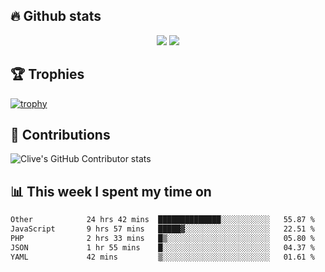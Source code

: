 ## &#128293; Github stats

<!-- GitHub Readme Streak Stats - https://github.com/DenverCoder1/github-readme-streak-stats -->
<p align="center">

<picture>
  <source 
    srcset="https://github-readme-stats.vercel.app/api?username=clivewalkden&count_private=true&show_icons=true&theme=darcula"
    media="(prefers-color-scheme: dark)"
  />
  <source
    srcset="https://github-readme-stats.vercel.app/api?username=clivewalkden&count_private=true&show_icons=true&theme=calm"
    media="(prefers-color-scheme: light), (prefers-color-scheme: no-preference)"
  />
  <img src="https://github-readme-stats.vercel.app/api?username=clivewalkden&count_private=true&show_icons=true&theme=darcula" />
</picture>

<a href="https://git.io/streak-stats" target="_blank">
  <img src="http://github-readme-streak-stats.herokuapp.com?user=clivewalkden&theme=darcula&date_format=j%20M%5B%20Y%5D" />
</a>

</p>

## &#127942; Trophies
[![trophy](https://github-profile-trophy.vercel.app/?username=clivewalkden&theme=onedark)](https://github.com/clivewalkden/github-profile-trophy)

## &#129309; Contributions
![Clive's GitHub Contributor stats](https://github-contributor-stats.vercel.app/api?username=clivewalkden)

## &#128202; This week I spent my time on
<!--START_SECTION:waka-->

```txt
Other            24 hrs 42 mins  ██████████████░░░░░░░░░░░   55.87 %
JavaScript       9 hrs 57 mins   █████▓░░░░░░░░░░░░░░░░░░░   22.51 %
PHP              2 hrs 33 mins   █▒░░░░░░░░░░░░░░░░░░░░░░░   05.80 %
JSON             1 hr 55 mins    █░░░░░░░░░░░░░░░░░░░░░░░░   04.37 %
YAML             42 mins         ▒░░░░░░░░░░░░░░░░░░░░░░░░   01.61 %
```

<!--END_SECTION:waka-->
